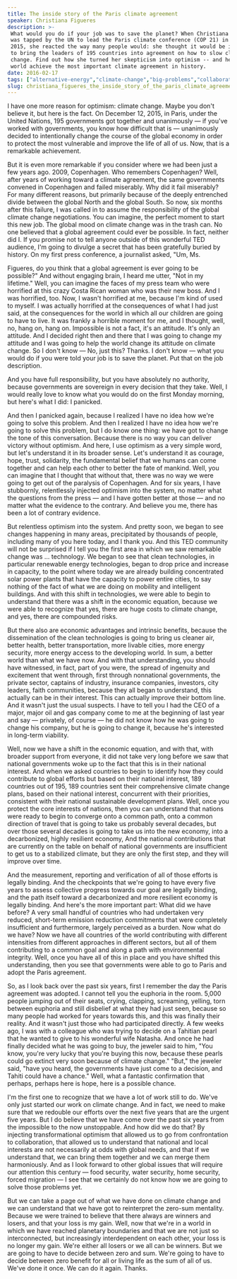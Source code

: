 ```yaml
---
title: The inside story of the Paris climate agreement
speaker: Christiana Figueres
description: >-
 What would you do if your job was to save the planet? When Christiana Figueres
 was tapped by the UN to lead the Paris climate conference (COP 21) in December
 2015, she reacted the way many people would: she thought it would be impossible
 to bring the leaders of 195 countries into agreement on how to slow climate
 change. Find out how she turned her skepticism into optimism -- and helped the
 world achieve the most important climate agreement in history.
date: 2016-02-17
tags: ["alternative-energy","climate-change","big-problems","collaboration","environment","future","ebola","goalsetting","global-issues","government","green","history","humanity","law","innovation","leadership","motivation","nature","pollution","potential","population","security","social-change","society","technology","solar-energy","global-development"]
slug: christiana_figueres_the_inside_story_of_the_paris_climate_agreement
---
```


I have one more reason for optimism: climate change. Maybe you don't believe it, but here
is the fact. On December 12, 2015, in Paris, under the United Nations, 195 governments got
together and unanimously — if you've worked with governments, you know how difficult that
is — unanimously decided to intentionally change the course of the global economy in order
to protect the most vulnerable and improve the life of all of us. Now, that is a
remarkable achievement.

But it is even more remarkable if you consider where we had been just a few years ago.
2009, Copenhagen. Who remembers Copenhagen? Well, after years of working toward a climate
agreement, the same governments convened in Copenhagen and failed miserably. Why did it
fail miserably? For many different reasons, but primarily because of the deeply entrenched
divide between the global North and the global South. So now, six months after this
failure, I was called in to assume the responsibility of the global climate change
negotiations. You can imagine, the perfect moment to start this new job. The global mood
on climate change was in the trash can. No one believed that a global agreement could ever
be possible. In fact, neither did I. If you promise not to tell anyone outside of this
wonderful TED audience, I'm going to divulge a secret that has been gratefully buried by
history. On my first press conference, a journalist asked, "Um, Ms.

Figueres, do you think that a global agreement is ever going to be possible?" And without
engaging brain, I heard me utter, "Not in my lifetime." Well, you can imagine the faces of
my press team who were horrified at this crazy Costa Rican woman who was their new boss.
And I was horrified, too. Now, I wasn't horrified at me, because I'm kind of used to
myself. I was actually horrified at the consequences of what I had just said, at the
consequences for the world in which all our children are going to have to live. It was
frankly a horrible moment for me, and I thought, well, no, hang on, hang on. Impossible is
not a fact, it's an attitude. It's only an attitude. And I decided right then and there
that I was going to change my attitude and I was going to help the world change its
attitude on climate change. So I don't know — No, just this? Thanks. I don't know — what
you would do if you were told your job is to save the planet. Put that on the job
description.

And you have full responsibility, but you have absolutely no authority, because
governments are sovereign in every decision that they take. Well, I would really love to
know what you would do on the first Monday morning, but here's what I did: I
panicked.

And then I panicked again, because I realized I have no idea how we're going to solve this
problem. And then I realized I have no idea how we're going to solve this problem, but I
do know one thing: we have got to change the tone of this conversation. Because there is
no way you can deliver victory without optimism. And here, I use optimism as a very simple
word, but let's understand it in its broader sense. Let's understand it as courage, hope,
trust, solidarity, the fundamental belief that we humans can come together and can help
each other to better the fate of mankind. Well, you can imagine that I thought that
without that, there was no way we were going to get out of the paralysis of Copenhagen.
And for six years, I have stubbornly, relentlessly injected optimism into the system, no
matter what the questions from the press — and I have gotten better at those — and no
matter what the evidence to the contrary. And believe you me, there has been a lot of
contrary evidence.

But relentless optimism into the system. And pretty soon, we began to see changes happening
in many areas, precipitated by thousands of people, including many of you here today, and
I thank you. And this TED community will not be surprised if I tell you the first area in
which we saw remarkable change was ... technology. We began to see that clean
technologies, in particular renewable energy technologies, began to drop price and
increase in capacity, to the point where today we are already building concentrated solar
power plants that have the capacity to power entire cities, to say nothing of the fact of
what we are doing on mobility and intelligent buildings. And with this shift in
technologies, we were able to begin to understand that there was a shift in the economic
equation, because we were able to recognize that yes, there are huge costs to climate
change, and yes, there are compounded risks.

But there also are economic advantages and intrinsic benefits, because the dissemination
of the clean technologies is going to bring us cleaner air, better health, better
transportation, more livable cities, more energy security, more energy access to the
developing world. In sum, a better world than what we have now. And with that
understanding, you should have witnessed, in fact, part of you were, the spread of
ingenuity and excitement that went through, first through nonnational governments, the
private sector, captains of industry, insurance companies, investors, city leaders, faith
communities, because they all began to understand, this actually can be in their interest.
This can actually improve their bottom line. And it wasn't just the usual suspects. I have
to tell you I had the CEO of a major, major oil and gas company come to me at the
beginning of last year and say — privately, of course — he did not know how he was going
to change his company, but he is going to change it, because he's interested in long-term
viability.

Well, now we have a shift in the economic equation, and with that, with broader support
from everyone, it did not take very long before we saw that national governments woke up
to the fact that this is in their national interest. And when we asked countries to begin
to identify how they could contribute to global efforts but based on their national
interest, 189 countries out of 195, 189 countries sent their comprehensive climate change
plans, based on their national interest, concurrent with their priorities, consistent with
their national sustainable development plans. Well, once you protect the core interests of
nations, then you can understand that nations were ready to begin to converge onto a
common path, onto a common direction of travel that is going to take us probably several
decades, but over those several decades is going to take us into the new economy, into a
decarbonized, highly resilient economy, And the national contributions that are currently
on the table on behalf of national governments are insufficient to get us to a stabilized
climate, but they are only the first step, and they will improve over time.

And the measurement, reporting and verification of all of those efforts is legally
binding. And the checkpoints that we're going to have every five years to assess
collective progress towards our goal are legally binding, and the path itself toward a
decarbonized and more resilient economy is legally binding. And here's the more important
part: What did we have before? A very small handful of countries who had undertaken very
reduced, short-term emission reduction commitments that were completely insufficient and
furthermore, largely perceived as a burden. Now what do we have? Now we have all countries
of the world contributing with different intensities from different approaches in
different sectors, but all of them contributing to a common goal and along a path with
environmental integrity. Well, once you have all of this in place and you have shifted
this understanding, then you see that governments were able to go to Paris and adopt the
Paris agreement.

So, as I look back over the past six years, first I remember the day the Paris agreement
was adopted. I cannot tell you the euphoria in the room. 5,000 people jumping out of their
seats, crying, clapping, screaming, yelling, torn between euphoria and still disbelief at
what they had just seen, because so many people had worked for years towards this, and
this was finally their reality. And it wasn't just those who had participated directly. A
few weeks ago, I was with a colleague who was trying to decide on a Tahitian pearl that he
wanted to give to his wonderful wife Natasha. And once he had finally decided what he was
going to buy, the jeweler said to him, "You know, you're very lucky that you're buying
this now, because these pearls could go extinct very soon because of climate change."
"But," the jeweler said, "have you heard, the governments have just come to a decision,
and Tahiti could have a chance." Well, what a fantastic confirmation that perhaps, perhaps
here is hope, here is a possible chance.

I'm the first one to recognize that we have a lot of work still to do. We've only just
started our work on climate change. And in fact, we need to make sure that we redouble our
efforts over the next five years that are the urgent five years. But I do believe that we
have come over the past six years from the impossible to the now unstoppable. And how did
we do that? By injecting transformational optimism that allowed us to go from
confrontation to collaboration, that allowed us to understand that national and local
interests are not necessarily at odds with global needs, and that if we understand that,
we can bring them together and we can merge them harmoniously. And as I look forward to
other global issues that will require our attention this century — food security, water
security, home security, forced migration — I see that we certainly do not know how we are
going to solve those problems yet.

But we can take a page out of what we have done on climate change and we can understand
that we have got to reinterpret the zero-sum mentality. Because we were trained to believe
that there always are winners and losers, and that your loss is my gain. Well, now that
we're in a world in which we have reached planetary boundaries and that we are not just so
interconnected, but increasingly interdependent on each other, your loss is no longer my
gain. We're either all losers or we all can be winners. But we are going to have to decide
between zero and sum. We're going to have to decide between zero benefit for all or living
life as the sum of all of us. We've done it once. We can do it again. Thanks.

<!--
ad_duration=3.33
comment_count=121
event="TED2016"
external_start_time=0
intro_duration=11.82
is_subtitle_required="False"
is_talk_featured="True"
language="en"
language_swap="False"
native_language="en"
number_of_related_talks=6
number_of_speakers=1
number_of_subtitled_videos=25
number_of_tags=27
number_of_talk_download_languages=25
number_of_talk_more_resources=0
number_of_talk_recommendations=0
number_of_talks_take_actions=0
post_ad_duration=0.83
published_timestamp="2016-04-18 14:55:20"
recording_date="2016-02-17"
speaker_description="Climate advocate"
speaker_is_published=1
speaker_name="Christiana Figueres"
talk_name="The inside story of the Paris climate agreement"
talks_tags=["alternative-energy","climate-change","big-problems","collaboration","environment","future","ebola","goalsetting","global-issues","government","green","history","humanity","law","innovation","leadership","motivation","nature","pollution","potential","population","security","social-change","society","technology","solar-energy","global-development"]
url_audio="https://download.ted.com/talks/ChristianaFigueres_2016.mp3?apikey=acme-roadrunner"
url_photo_speaker="https://pe.tedcdn.com/images/ted/d32ad0c9d48a542dafb51d8865cbac8d31afc673_254x191.jpg"
url_photo_talk="https://s3.amazonaws.com/talkstar-photos/uploads/d6e50b4a-477e-488b-a2df-74a788826b15/ChristianaFigueres_2016-embed.jpg"
url_webpage="https://www.ted.com/talks/christiana_figueres_the_inside_story_of_the_paris_climate_agreement"
video_type_name="TED Stage Talk"
-->
